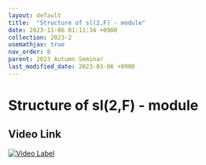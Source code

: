 ```yaml
---
layout: default
title:  "Structure of sl(2,F) - module"
date: 2023-11-06 01:11:34 +0900
collection: 2023-2
usemathjax: true
nav_order: 8
parent: 2023 Autumn Seminar
last_modified_date: 2023-03-06 +0900
---
```

# Structure of sl(2,F) - module
<!-- ## <center> Abstract </center>
Francis Guthrie claimed in 1852 the four color problem. We
proof two essential lemmas and then solve six color problem. We expand
the proof of six color problem into five, four color problem. Kempe
published this proof in 1879. However the flaw was discovered in 1890
by Heawood. Although flawed, Kempe’s idea was used as one of a basic
tool. -->
## Video Link

[![Video Label](https://img.youtube.com/vi/JhLLm2UZ0qk/hqdefault.jpg)](https://youtu.be/JhLLm2UZ0qk)

<!-- ## PDF Download -->

<!-- <a target='_blank' href='../2023-2/2023-2_download/.pdf'>Structure of sl(2,F) - module PDF</a> -->